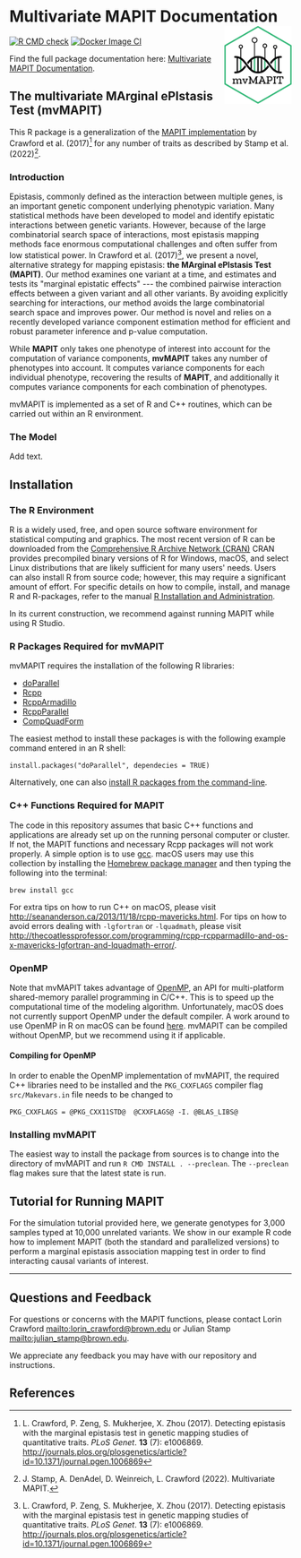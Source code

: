 
# Multivariate MAPIT Documentation <img src="man/figures/logo.png" align="right" alt="" width="120"/>

[![R CMD check](https://github.com/lcrawlab/mvMAPIT/actions/workflows/check-standard.yaml/badge.svg)](https://github.com/lcrawlab/mvMAPIT/actions/workflows/check-standard.yaml)
[![Docker Image CI](https://github.com/lcrawlab/mvMAPIT/actions/workflows/docker-image.yml/badge.svg)](https://github.com/lcrawlab/mvMAPIT/actions/workflows/docker-image.yml)

Find the full package documentation here: [Multivariate MAPIT Documentation](https://lcrawlab.github.io/mvMAPIT).


## The multivariate MArginal ePIstasis Test (mvMAPIT)

This R package is a generalization of the [MAPIT
implementation](https://github.com/lorinanthony/MAPIT) by Crawford et
al. (2017)[^1] for any number of traits as described by Stamp et al. (2022)[^2].

### Introduction


Epistasis, commonly defined as the interaction between multiple genes,
is an important genetic component underlying phenotypic variation. Many
statistical methods have been developed to model and identify epistatic
interactions between genetic variants. However, because of the large
combinatorial search space of interactions, most epistasis mapping
methods face enormous computational challenges and often suffer from low
statistical power. In Crawford et al. (2017)[^1], we present a novel,
alternative strategy for mapping epistasis: **the MArginal ePIstasis
Test (MAPIT)**. Our method examines one variant at a time, and estimates
and tests its \"marginal epistatic effects\" \-\-- the combined pairwise
interaction effects between a given variant and all other variants. By
avoiding explicitly searching for interactions, our method avoids the
large combinatorial search space and improves power. Our method is novel
and relies on a recently developed variance component estimation method
for efficient and robust parameter inference and p-value computation.

While **MAPIT** only takes one phenotype of interest into account for
the computation of variance components, **mvMAPIT** takes any number of
phenotypes into account. It computes variance components for each
individual phenotype, recovering the results of **MAPIT**, and
additionally it computes variance components for each combination of
phenotypes.

mvMAPIT is implemented as a set of R and C++ routines, which can be
carried out within an R environment.

### The Model

Add text.

## Installation

### The R Environment

R is a widely used, free, and open source software environment for
statistical computing and graphics. The most recent version of R can be
downloaded from the [Comprehensive R Archive Network
(CRAN)](http://cran.r-project.org/) CRAN provides precompiled binary
versions of R for Windows, macOS, and select Linux distributions that
are likely sufficient for many users\' needs. Users can also install R
from source code; however, this may require a significant amount of
effort. For specific details on how to compile, install, and manage R
and R-packages, refer to the manual [R Installation and
Administration](http://cran.r-project.org/doc/manuals/r-release/R-admin.html).

In its current construction, we recommend against running MAPIT while
using R Studio.

### R Packages Required for mvMAPIT


mvMAPIT requires the installation of the following R libraries:

- [doParallel](https://cran.r-project.org/web/packages/doParallel/index.html)
- [Rcpp](https://cran.r-project.org/web/packages/Rcpp/index.html)
- [RcppArmadillo](https://cran.r-project.org/web/packages/RcppArmadillo/index.html)
- [RcppParallel](https://cran.r-project.org/web/packages/RcppParallel/index.html)
- [CompQuadForm](https://cran.r-project.org/web/packages/CompQuadForm/index.html)

The easiest method to install these packages is with the following
example command entered in an R shell:

``` {.R}
install.packages("doParallel", dependecies = TRUE)
```

Alternatively, one can also [install R packages from the
command-line](http://cran.r-project.org/doc/manuals/r-release/R-admin.html#Installing-packages).

### C++ Functions Required for MAPIT

The code in this repository assumes that basic C++ functions and
applications are already set up on the running personal computer or
cluster. If not, the MAPIT functions and necessary Rcpp packages will
not work properly. A simple option is to use
[gcc](https://gcc.gnu.org/). macOS users may use this collection by
installing the [Homebrew package manager](http://brew.sh/index.html) and
then typing the following into the terminal:

``` {.bash}
brew install gcc
```

For extra tips on how to run C++ on macOS, please visit
<http://seananderson.ca/2013/11/18/rcpp-mavericks.html>. For tips on how
to avoid errors dealing with `-lgfortran` or `-lquadmath`, please visit
<http://thecoatlessprofessor.com/programming/rcpp-rcpparmadillo-and-os-x-mavericks-lgfortran-and-lquadmath-error/>.

### OpenMP

Note that mvMAPIT takes advantage of [OpenMP](http://openmp.org/wp/), an
API for multi-platform shared-memory parallel programming in C/C++. This
is to speed up the computational time of the modeling algorithm.
Unfortunately, macOS does not currently support OpenMP under the default
compiler. A work around to use OpenMP in R on macOS can be found
[here](http://thecoatlessprofessor.com/programming/openmp-in-r-on-os-x/).
mvMAPIT can be compiled without OpenMP, but we recommend using it if
applicable.

#### Compiling for OpenMP

In order to enable the OpenMP implementation of mvMAPIT, the required
C++ libraries need to be installed and the `PKG_CXXFLAGS` compiler flag
`src/Makevars.in` file needs to be changed to

``` {.}
PKG_CXXFLAGS = @PKG_CXX11STD@  @CXXFLAGS@ -I. @BLAS_LIBS@
```

### Installing mvMAPIT

The easiest way to install the package from sources is to change into
the directory of mvMAPIT and run `R CMD INSTALL . --preclean`. The
`--preclean` flag makes sure that the latest state is run.

## Tutorial for Running MAPIT

For the simulation tutorial provided here, we generate genotypes for
3,000 samples typed at 10,000 unrelated variants. We show in our example
R code how to implement MAPIT (both the standard and parallelized
versions) to perform a marginal epistasis association mapping test in
order to find interacting causal variants of interest.

------------------------------------------------------------------------

## Questions and Feedback
For questions or concerns with the MAPIT functions, please contact
Lorin Crawford <mailto:lorin_crawford@brown.edu> or
Julian Stamp <mailto:julian_stamp@brown.edu>.

We appreciate any feedback you may have with our repository and instructions.



## References

[^1]: L. Crawford, P. Zeng, S. Mukherjee, X. Zhou (2017). Detecting
    epistasis with the marginal epistasis test in genetic mapping
    studies of quantitative traits. *PLoS Genet*. **13** (7): e1006869.
    <http://journals.plos.org/plosgenetics/article?id=10.1371/journal.pgen.1006869>
[^2]: J. Stamp, A. DenAdel, D. Weinreich, L. Crawford (2022). Multivariate MAPIT.
